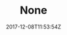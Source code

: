 ---
title: 'None'
draft: false
path: 05-the-caribbiean/_NIC0934.JPG
description: ''
date: 2017-12-08T11:53:54Z
location: None
size: 6000x4000
catergory: the-caribbiean
--- 